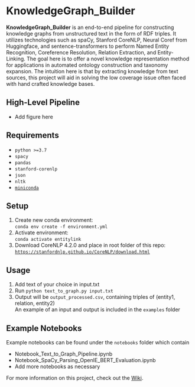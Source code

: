# KnowledgeGraph_Builder

**KnowledgeGraph_Builder** is an end-to-end pipeline for constructing knowledge graphs from unstructured text in the form of RDF triples. It utilizes technologies such as spaCy, Stanford CoreNLP, Neural Coref from Huggingface, and sentence-transformers to perform Named Entity Recognition, Coreference Resolution, Relation Extraction, and Entity-Linking. The goal here is to offer a novel knowledge representation method for applications in automated ontology construction and taxonomy expansion. The intuition here is that by extracting knowledge from text sources, this project will aid in solving the low coverage issue often faced with hand crafted knowledge bases.


## High-Level Pipeline
* Add figure here


## Requirements

- `python >=3.7`
- `spacy`
- `pandas`
- `stanford-corenlp`
- `json`
- `nltk`
- [`miniconda`](https://docs.conda.io/en/latest/miniconda.html)


## Setup
1. Create new conda environment:\
   `conda env create -f environment.yml`
2. Activate environment:\
   `conda activate entitylink`
3. Download CoreNLP 4.2.0 and place in root folder of this repo:\
   [`https://stanfordnlp.github.io/CoreNLP/download.html`](https://stanfordnlp.github.io/CoreNLP/download.html)
   

## Usage
1. Add text of your choice in input.txt
2. Run `python text_to_graph.py input.txt`
3. Output will be `output_processed.csv`, containing triples of (entity1, relation, entity2)\
An example of an input and output is included in the `examples` folder


## Example Notebooks
Example notebooks can be found under the `notebooks` folder which contain
- Notebook_Text_to_Graph_Pipeline.ipynb
- Notebook_SpaCy_Parsing_OpenIE_BERT_Evaluation.ipynb
- Add more notebooks as necessary


For more information on this project, check out the [Wiki](https://github.com/RhythmSyed/KnowledgeGraph_Builder/wiki).

